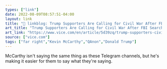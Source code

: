 ```yaml
---
types: ["link"]
date: 2022-08-09T08:57:51-04:00
layout: link
title: "🔗 linkblog: Trump Supporters Are Calling for Civil War After FBI Search of Mar-a-Lago'"
art_title: "Trump Supporters Are Calling for Civil War After FBI Search of Mar-a-Lago"
art_link: "https://www.vice.com/en/article/5d39zq/trump-supporters-civil-war-fbi-search-mar-a-lago"
source: ["vice.com"]
tags: ["far right","Kevin McCarthy","QAnon","Donald Trump"]
---
```

McCarthy isn't saying the same thing as these Telegram channels, but he's making it easier for them to say what they're saying.
 
